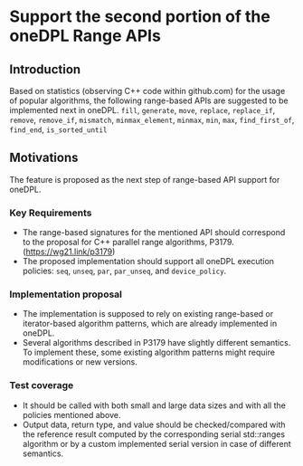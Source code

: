 # Support the second portion of the oneDPL Range APIs

## Introduction
Based on statistics (observing C++ code within github.com) for the usage of popular algorithms, the following
range-based APIs are suggested to be implemented next in oneDPL.
`fill`, `generate`, `move`, `replace`, `replace_if`, `remove`, `remove_if`, `mismatch`, `minmax_element`, `minmax`,
`min`, `max`, `find_first_of`, `find_end`, `is_sorted_until`

## Motivations
The feature is proposed as the next step of range-based API support for oneDPL.

### Key Requirements
- The range-based signatures for the mentioned API should correspond to the proposal for C++ parallel range algorithms, P3179.
(https://wg21.link/p3179)
- The proposed implementation should support all oneDPL execution policies: `seq`, `unseq`, `par`, `par_unseq`, and `device_policy`.

### Implementation proposal
- The implementation is supposed to rely on existing range-based or iterator-based algorithm patterns, which are already
implemented in oneDPL.
- Several algorithms described in P3179 have slightly different semantics. To implement these, some existing algorithm patterns
might require modifications or new versions.

### Test coverage

- It should be called with both small and large data sizes and with all the policies mentioned above.
- Output data, return type, and value should be checked/compared with the reference result
computed by the corresponding serial std::ranges algorithm or by a custom implemented serial version
in case of different semantics.
